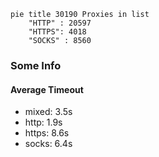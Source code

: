 
```mermaid
pie title 30190 Proxies in list
    "HTTP" : 20597
    "HTTPS": 4018
    "SOCKS" : 8560
```

### Some Info
#### Average Timeout

- mixed: 3.5s
- http: 1.9s
- https: 8.6s
- socks: 6.4s